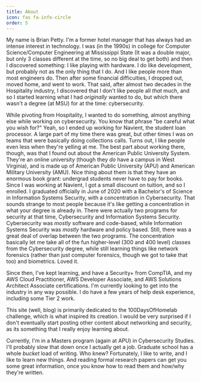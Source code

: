```yaml
---
title: About
icon: fas fa-info-circle
order: 5
---
```


My name is Brian Petty. I'm a former hotel manager that has always had an intense interest in technology. I was (in the 1990s) in college for Computer Science/Computer Engineering at Mississippi State (It was a double major, but only 3 classes different at the time, so no big deal to get both) and then I discovered something: I like playing with hardware. I do like development, but probably not as the only thing that I do. And I like people more than most engineers do. Then after some financial difficulties, I dropped out, moved home, and went to work. That said, after almost two decades in the Hospitality industry, I discovered that I don't like people all _that_ much, and so I started learning what I had *originally* wanted to do, but which there wasn't a degree (at MSU) for at the time: cybersecurity.

While pivoting from Hospitality, I wanted to do something, almost anything else while working on cybersecurity. You know that phrase "be careful what you wish for?" Yeah, so I ended up working for Navient, the student loan processor. A large part of my time there was great, but other times I was on teams that were basically doing collections calls. Turns out, I like people even less when they're yelling at me. The best part about working there, though, was that I found out about the American Public University System. They're an online university (though they _do_ have a campus in West Virginia), and is made up of American Public University (APU) and American Military University (AMU). Nice thing about them is that they have an enormous book grant: undergrad students never have to pay for books. Since I was working at Navient, I got a small discount on tuition, and so I enrolled. I graduated officially in June of 2020 with a Bachelor's of Science in Information Systems Security, with a concentration in Cybersecurity. That sounds strange to most people because it's like getting a concentration in what your degree is already in. There were actually two programs for security at that time, Cybersecurity and Information Systems Security. Cybersecurity was _mostly_ software and code-based, while Information Systems Security was _mostly_ hardware and policy based. Still, there was a great deal of overlap between the two programs. The concentration basically let me take all of the fun higher-level (300 and 400 level) classes from the Cybersecurity degree, while still learning things like network forensics (rather than just computer forensics, though we got to take that too) and biometrics. Loved it.

Since then, I've kept learning, and have a Security+ from CompTIA, and my AWS Cloud Practitioner, AWS Developer Associate, and AWS Solutions Architect Associate certifications. I'm currently looking to get into the industry in any way possible. I do have a few years of help desk experience, including some Tier 2 work.

This site (well, blog) is primarily dedicated to the 100DaysOfHomelab challenge, which is what inspired its creation. I would be very surprised if I don't eventually start posting other content about networking and security, as its something that I really enjoy learning about.

Currently, I'm in a Masters program (again at APU) in Cybersecurity Studies. I'll probably slow that down once I actually get a job. Graduate school has a whole *bucket* load of writing. Who knew? Fortunately, I like to write, and I like to learn new things. And reading formal research papers can get you some great information, once you know how to read them and how/why they're written.